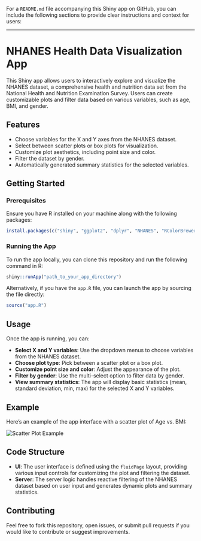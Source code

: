 For a `README.md` file accompanying this Shiny app on GitHub, you can include the following sections to provide clear instructions and context for users:

---

# NHANES Health Data Visualization App

This Shiny app allows users to interactively explore and visualize the NHANES dataset, a comprehensive health and nutrition data set from the National Health and Nutrition Examination Survey. Users can create customizable plots and filter data based on various variables, such as age, BMI, and gender.

## Features

- Choose variables for the X and Y axes from the NHANES dataset.
- Select between scatter plots or box plots for visualization.
- Customize plot aesthetics, including point size and color.
- Filter the dataset by gender.
- Automatically generated summary statistics for the selected variables.

## Getting Started

### Prerequisites

Ensure you have R installed on your machine along with the following packages:

```r
install.packages(c("shiny", "ggplot2", "dplyr", "NHANES", "RColorBrewer", "shinythemes", "shinycssloaders", "rlang"))
```

### Running the App

To run the app locally, you can clone this repository and run the following command in R:

```r
shiny::runApp("path_to_your_app_directory")
```

Alternatively, if you have the `app.R` file, you can launch the app by sourcing the file directly:

```r
source("app.R")
```

## Usage

Once the app is running, you can:

- **Select X and Y variables**: Use the dropdown menus to choose variables from the NHANES dataset.
- **Choose plot type**: Pick between a scatter plot or a box plot.
- **Customize point size and color**: Adjust the appearance of the plot.
- **Filter by gender**: Use the multi-select option to filter data by gender.
- **View summary statistics**: The app will display basic statistics (mean, standard deviation, min, max) for the selected X and Y variables.

## Example

Here’s an example of the app interface with a scatter plot of Age vs. BMI:

![Scatter Plot Example](path_to_example_image.png)

## Code Structure

- **UI**: The user interface is defined using the `fluidPage` layout, providing various input controls for customizing the plot and filtering the dataset.
- **Server**: The server logic handles reactive filtering of the NHANES dataset based on user input and generates dynamic plots and summary statistics.

## Contributing

Feel free to fork this repository, open issues, or submit pull requests if you would like to contribute or suggest improvements.
